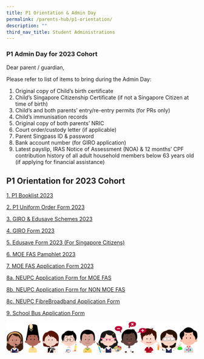 ```yaml
---
title: P1 Orientation & Admin Day
permalink: /parents-hub/p1-orientation/
description: ""
third_nav_title: Student Administrations
---
```

### P1 Admin Day for 2023 Cohort


Dear parent / guardian,

Please refer to list of items to bring during the Admin Day:  
1) Original copy of Child’s birth certificate  
2) Child’s Singapore Citizenship Certificate (if not a Singapore Citizen at time of birth)  
3) Child’s and both parents’ entry/re-entry permits (for PRs only)  
4) Child’s immunisation records  
5) Original copy of both parents’ NRIC  
6) Court order/custody letter (if applicable)  
7) Parent Singpass ID & password  
8) Bank account number (for GIRO application)  
9) Latest payslip, IRAS Notice of Assessment (NOA) & 12 months’ CPF contribution history of all adult household members below 63 years old (if applying for financial assistance)

## P1 Orientation for 2023 Cohort


[1\. P1 Booklist 2023](files/TWPS-2023-Booklist-P1.pdf)

[2\. P1 Uniform Order Form 2023](/files/TWPS-2023_uniform-order-form.pdf)

[3\. GIRO & Edusave Schemes 2023](/files/GIRO-Edusave-Schemes-2021.pdf)

[4\. GIRO Form 2023](/files/3_GIRO-Application-Form.pdf)

[5\. Edusave Form 2023 (For Singapore Citizens)](/files/4_Edusave-Application-Form.pdf)

[6\. MOE FAS Pamphlet 2023](/files/MOE-FAS-Pamphlet-for-schools-2023.pdf)

[7\. MOE FAS Application Form 2023](/files/MOE-FAS-Application-Form-2023.pdf)

[8a. NEUPC Application Form for MOE FAS](/files/NPP-Application-Form-v56-1-January-22-for-MOE-SPED-FAS.pdf)

[8b. NEUPC Application Form for NON MOE FAS](/files/NPP-Application-Form-v126-1-January-22-for-NON-MOE-SPED-FAS.pdf)

[8c. NEUPC FibreBroadband Application Form](/files/7c_NEUPC-FibreBroadband-Application-Form.pdf)

[9\. School Bus Application Form](/files/8_School-Bus-Application-Form.pdf)

![](/images/kids.png)